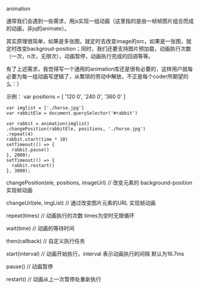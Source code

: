 animation

通常我们会遇到一些需求，用js实现一组动画（这里指的是由一帧帧图片组合而成的动画，非jq的animate）。

其实原理很简单，如果是多张图，就定时去改变image的src，如果是一张图，就定时改变backgroud-position；同时，我们还要支持图片预加载，动画执行次数（一次，n次，无限次），动画暂停，动画执行完成的回调等等。

有了上述需求，我觉得写一个通用的animation库还是很有必要的，这样用户就每必要为每一组动画写逻辑了，从繁琐的劳动中解放，不正是每个coder所期望的么：）



示例：
    var positions = [
     '120 0', '240 0', '360 0'
    ]

    var imglist = ['./horse.jpg']
    var rabbitEle = document.querySelector('#rabbit')
    
    var rabbit = animation(imglist)
    .changePosition(rabbitEle, positions, './horse.jpg')
    .repeat(4)
    rabbit.start(time * 10)
    setTimeout(() => {
      rabbit.pause()
    }, 2000);
    setTimeout(() => {
      rabbit.restart()
    }, 3000);


changePosition(ele, positions, imageUrl)  // 改变元素的 background-position 实现帧动画
    
changeUrl(ele, imgList) // 通过改变图片元素的URL 实现帧动画

repeat(times) // 动画执行的次数 times为空时无限循环

wait(time) // 动画的等待时间

then(callback) // 自定义执行任务

start(interval) // 动画开始执行，interval 表示动画执行的间隔 默认为16.7ms

pause() // 动画暂停

restart() // 动画从上一次暂停处重新执行